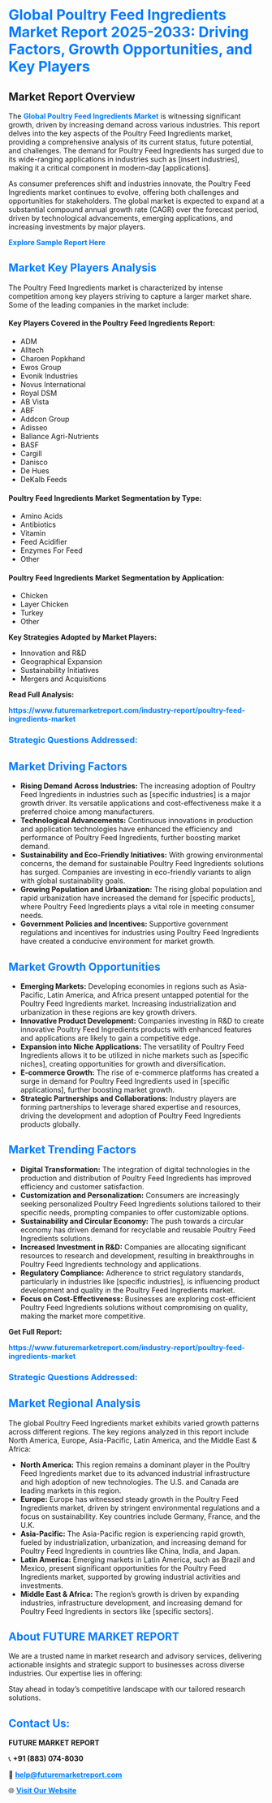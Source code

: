 <h1 style="color: #007BFF;">Global Poultry Feed Ingredients Market Report 2025-2033: Driving Factors, Growth Opportunities, and Key Players</h1>

<section id="overview">
<h2>Market Report Overview</h2>
<p>The <a href="https://www.futuremarketreport.com/industry-report/poultry-feed-ingredients-market" style="color: #007BFF; text-decoration: none;"><strong>Global Poultry Feed Ingredients Market</strong></a> is witnessing significant growth, driven by increasing demand across various industries. This report delves into the key aspects of the Poultry Feed Ingredients market, providing a comprehensive analysis of its current status, future potential, and challenges. The demand for Poultry Feed Ingredients has surged due to its wide-ranging applications in industries such as [insert industries], making it a critical component in modern-day [applications].</p>
<p>As consumer preferences shift and industries innovate, the Poultry Feed Ingredients market continues to evolve, offering both challenges and opportunities for stakeholders. The global market is expected to expand at a substantial compound annual growth rate (CAGR) over the forecast period, driven by technological advancements, emerging applications, and increasing investments by major players.</p>
</section>

<section id="overview">
<p><a href="https://www.futuremarketreport.com/request-sample/reportId=51085" style="color: #007BFF; text-decoration: none;"><strong>Explore Sample Report Here</strong></a></p>
</section>

<section id="key-players">
<h2 style="color: #007BFF;">Market Key Players Analysis</h2>
<p>The Poultry Feed Ingredients market is characterized by intense competition among key players striving to capture a larger market share. Some of the leading companies in the market include:</p>
<h4>Key Players Covered in the Poultry Feed Ingredients Report:</h4>
<ul><li>ADM</li><li>Alltech</li><li>Charoen Popkhand</li><li>Ewos Group</li><li>Evonik Industries</li><li>Novus International</li><li>Royal DSM</li><li>AB Vista</li><li>ABF</li><li>Addcon Group</li><li>Adisseo</li><li>Ballance Agri-Nutrients</li><li>BASF</li><li>Cargill</li><li>Danisco</li><li>De Hues</li><li>DeKalb Feeds</li></ul>
<h4>Poultry Feed Ingredients Market Segmentation by Type:</h4>
<ul><li>Amino Acids</li><li>Antibiotics</li><li>Vitamin</li><li>Feed Acidifier</li><li>Enzymes For Feed</li><li>Other</li></ul>

<h4>Poultry Feed Ingredients Market Segmentation by Application:</h4>
<ul><li>Chicken</li><li>Layer Chicken</li><li>Turkey</li><li>Other</li></ul>
<p><strong>Key Strategies Adopted by Market Players:</strong></p>
<ul>
<li>Innovation and R&D</li>
<li>Geographical Expansion</li>
<li>Sustainability Initiatives</li>
<li>Mergers and Acquisitions</li>
</ul>
</section>

<section>
<p><strong>Read Full Analysis: </strong></p><a href="https://www.futuremarketreport.com/industry-report/poultry-feed-ingredients-market" style="color: #007BFF; text-decoration: none;"><strong>https://www.futuremarketreport.com/industry-report/poultry-feed-ingredients-market</strong></a>
<h3 style="color: #007BFF;">Strategic Questions Addressed:</h3>
</section>

<section id="driving-factors">
<h2 style="color: #007BFF;">Market Driving Factors</h2>
<ul>
<li><strong>Rising Demand Across Industries:</strong> The increasing adoption of Poultry Feed Ingredients in industries such as [specific industries] is a major growth driver. Its versatile applications and cost-effectiveness make it a preferred choice among manufacturers.</li>
<li><strong>Technological Advancements:</strong> Continuous innovations in production and application technologies have enhanced the efficiency and performance of Poultry Feed Ingredients, further boosting market demand.</li>
<li><strong>Sustainability and Eco-Friendly Initiatives:</strong> With growing environmental concerns, the demand for sustainable Poultry Feed Ingredients solutions has surged. Companies are investing in eco-friendly variants to align with global sustainability goals.</li>
<li><strong>Growing Population and Urbanization:</strong> The rising global population and rapid urbanization have increased the demand for [specific products], where Poultry Feed Ingredients plays a vital role in meeting consumer needs.</li>
<li><strong>Government Policies and Incentives:</strong> Supportive government regulations and incentives for industries using Poultry Feed Ingredients have created a conducive environment for market growth.</li>
</ul>
</section>

<section id="growth-opportunities">
<h2 style="color: #007BFF;">Market Growth Opportunities</h2>
<ul>
<li><strong>Emerging Markets:</strong> Developing economies in regions such as Asia-Pacific, Latin America, and Africa present untapped potential for the Poultry Feed Ingredients market. Increasing industrialization and urbanization in these regions are key growth drivers.</li>
<li><strong>Innovative Product Development:</strong> Companies investing in R&D to create innovative Poultry Feed Ingredients products with enhanced features and applications are likely to gain a competitive edge.</li>
<li><strong>Expansion into Niche Applications:</strong> The versatility of Poultry Feed Ingredients allows it to be utilized in niche markets such as [specific niches], creating opportunities for growth and diversification.</li>
<li><strong>E-commerce Growth:</strong> The rise of e-commerce platforms has created a surge in demand for Poultry Feed Ingredients used in [specific applications], further boosting market growth.</li>
<li><strong>Strategic Partnerships and Collaborations:</strong> Industry players are forming partnerships to leverage shared expertise and resources, driving the development and adoption of Poultry Feed Ingredients products globally.</li>
</ul>
</section>

<section id="trending-factors">
<h2 style="color: #007BFF;">Market Trending Factors</h2>
<ul>
<li><strong>Digital Transformation:</strong> The integration of digital technologies in the production and distribution of Poultry Feed Ingredients has improved efficiency and customer satisfaction.</li>
<li><strong>Customization and Personalization:</strong> Consumers are increasingly seeking personalized Poultry Feed Ingredients solutions tailored to their specific needs, prompting companies to offer customizable options.</li>
<li><strong>Sustainability and Circular Economy:</strong> The push towards a circular economy has driven demand for recyclable and reusable Poultry Feed Ingredients solutions.</li>
<li><strong>Increased Investment in R&D:</strong> Companies are allocating significant resources to research and development, resulting in breakthroughs in Poultry Feed Ingredients technology and applications.</li>
<li><strong>Regulatory Compliance:</strong> Adherence to strict regulatory standards, particularly in industries like [specific industries], is influencing product development and quality in the Poultry Feed Ingredients market.</li>
<li><strong>Focus on Cost-Effectiveness:</strong> Businesses are exploring cost-efficient Poultry Feed Ingredients solutions without compromising on quality, making the market more competitive.</li>
</ul>
</section>

<section>
<p><strong>Get Full Report: </strong></p><a href="https://www.futuremarketreport.com/industry-report/poultry-feed-ingredients-market" style="color: #007BFF; text-decoration: none;"><strong>https://www.futuremarketreport.com/industry-report/poultry-feed-ingredients-market</strong></a>
<h3 style="color: #007BFF;">Strategic Questions Addressed:</h3>
</section>


<section id="regional-analysis">
<h2 style="color: #007BFF;">Market Regional Analysis</h2>
<p>The global Poultry Feed Ingredients market exhibits varied growth patterns across different regions. The key regions analyzed in this report include North America, Europe, Asia-Pacific, Latin America, and the Middle East & Africa:</p>
<ul>
<li><strong>North America:</strong> This region remains a dominant player in the Poultry Feed Ingredients market due to its advanced industrial infrastructure and high adoption of new technologies. The U.S. and Canada are leading markets in this region.</li>
<li><strong>Europe:</strong> Europe has witnessed steady growth in the Poultry Feed Ingredients market, driven by stringent environmental regulations and a focus on sustainability. Key countries include Germany, France, and the U.K.</li>
<li><strong>Asia-Pacific:</strong> The Asia-Pacific region is experiencing rapid growth, fueled by industrialization, urbanization, and increasing demand for Poultry Feed Ingredients in countries like China, India, and Japan.</li>
<li><strong>Latin America:</strong> Emerging markets in Latin America, such as Brazil and Mexico, present significant opportunities for the Poultry Feed Ingredients market, supported by growing industrial activities and investments.</li>
<li><strong>Middle East & Africa:</strong> The region’s growth is driven by expanding industries, infrastructure development, and increasing demand for Poultry Feed Ingredients in sectors like [specific sectors].</li>
</ul>
</section>

<footer>
<h2 style="color: #007BFF;">About FUTURE MARKET REPORT</h2>
<p>We are a trusted name in market research and advisory services, delivering actionable insights and strategic support to businesses across diverse industries. Our expertise lies in offering:</p>

<p>Stay ahead in today’s competitive landscape with our tailored research solutions.</p>

<h2 style="color: #007BFF;">Contact Us:</h2>
<p><strong>FUTURE MARKET REPORT</strong></p>
<p>📞 <strong>+91 (883) 074-8030</strong></p>
<p>📧 <strong><a href="mailto:help@futuremarketreport.com" style="color: #007BFF;">help@futuremarketreport.com</a></strong></p>
<p>🌐 <strong><a href="https://www.futuremarketreport.com/" style="color: #007BFF;">Visit Our Website</a></strong></p>
</footer>